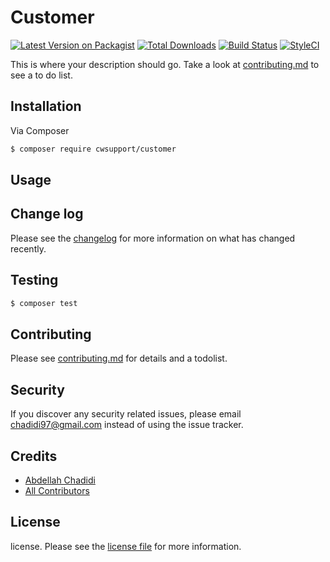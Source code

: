 # Customer

[![Latest Version on Packagist][ico-version]][link-packagist]
[![Total Downloads][ico-downloads]][link-downloads]
[![Build Status][ico-travis]][link-travis]
[![StyleCI][ico-styleci]][link-styleci]

This is where your description should go. Take a look at [contributing.md](contributing.md) to see a to do list.

## Installation

Via Composer

``` bash
$ composer require cwsupport/customer
```

## Usage

## Change log

Please see the [changelog](changelog.md) for more information on what has changed recently.

## Testing

``` bash
$ composer test
```

## Contributing

Please see [contributing.md](contributing.md) for details and a todolist.

## Security

If you discover any security related issues, please email chadidi97@gmail.com instead of using the issue tracker.

## Credits

- [Abdellah Chadidi][link-author]
- [All Contributors][link-contributors]

## License

license. Please see the [license file](license.md) for more information.

[ico-version]: https://img.shields.io/packagist/v/cwsupport/customer.svg?style=flat-square
[ico-downloads]: https://img.shields.io/packagist/dt/cwsupport/customer.svg?style=flat-square
[ico-travis]: https://img.shields.io/travis/cwsupport/customer/master.svg?style=flat-square
[ico-styleci]: https://styleci.io/repos/12345678/shield

[link-packagist]: https://packagist.org/packages/cwsupport/customer
[link-downloads]: https://packagist.org/packages/cwsupport/customer
[link-travis]: https://travis-ci.org/cwsupport/customer
[link-styleci]: https://styleci.io/repos/12345678
[link-author]: https://github.com/cwsupport
[link-contributors]: ../../contributors
